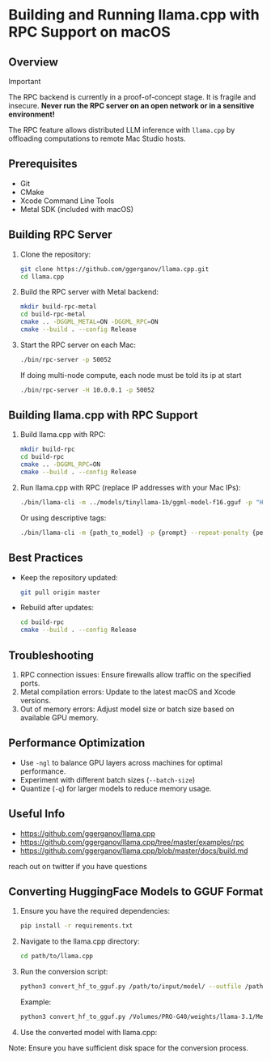 # Building and Running llama.cpp with RPC Support on macOS

## Overview

> [!IMPORTANT]
> The RPC backend is currently in a proof-of-concept stage. It is fragile and insecure. **Never run the RPC server on an open network or in a sensitive environment!**

The RPC feature allows distributed LLM inference with `llama.cpp` by offloading computations to remote Mac Studio hosts.

## Prerequisites
- Git
- CMake
- Xcode Command Line Tools
- Metal SDK (included with macOS)

## Building RPC Server

1. Clone the repository:
   ```sh
   git clone https://github.com/ggerganov/llama.cpp.git
   cd llama.cpp
   ```

2. Build the RPC server with Metal backend:
   ```sh
   mkdir build-rpc-metal
   cd build-rpc-metal
   cmake .. -DGGML_METAL=ON -DGGML_RPC=ON
   cmake --build . --config Release
   ```

3. Start the RPC server on each Mac:
   ```sh
   ./bin/rpc-server -p 50052
   ```
   If doing multi-node compute, each node must be told its ip at start
   ```sh
   ./bin/rpc-server -H 10.0.0.1 -p 50052
   ```
## Building llama.cpp with RPC Support

1. Build llama.cpp with RPC:
   ```sh
   mkdir build-rpc
   cd build-rpc
   cmake .. -DGGML_RPC=ON
   cmake --build . --config Release
   ```

2. Run llama.cpp with RPC (replace IP addresses with your Mac IPs):
   ```sh
   ./bin/llama-cli -m ../models/tinyllama-1b/ggml-model-f16.gguf -p "Hello, my name is" --repeat-penalty 1.0 -n 64 --rpc 192.168.1.10:50052,192.168.1.11:50052,192.168.1.12:50052 -ngl 99
   ```

   Or using descriptive tags:
   ```sh
   ./bin/llama-cli -m {path_to_model} -p {prompt} --repeat-penalty {penalty_value} -n {num_tokens} --rpc {ip1}:{port1},{ip2}:{port2},{ip3}:{port3} -ngl {num_gpu_layers}
   ```

## Best Practices
- Keep the repository updated:
  ```sh
  git pull origin master
  ```
- Rebuild after updates:
  ```sh
  cd build-rpc
  cmake --build . --config Release
  ```
## Troubleshooting

   1. RPC connection issues: Ensure firewalls allow traffic on the specified ports.
   2. Metal compilation errors: Update to the latest macOS and Xcode versions.
   3. Out of memory errors: Adjust model size or batch size based on available GPU memory.

## Performance Optimization

   - Use `-ngl` to balance GPU layers across machines for optimal performance.
   - Experiment with different batch sizes (`--batch-size`) 
   - Quantize (`-q`) for larger models to reduce memory usage.


## Useful Info
- https://github.com/ggerganov/llama.cpp
- https://github.com/ggerganov/llama.cpp/tree/master/examples/rpc
- https://github.com/ggerganov/llama.cpp/blob/master/docs/build.md

reach out on twitter if you have questions

## Converting HuggingFace Models to GGUF Format

1. Ensure you have the required dependencies:
   ```sh
   pip install -r requirements.txt
   ```

2. Navigate to the llama.cpp directory:
   ```sh
   cd path/to/llama.cpp
   ```

3. Run the conversion script:
   ```sh
   python3 convert_hf_to_gguf.py /path/to/input/model/ --outfile /path/to/output/model.gguf
   ```

   Example:
   ```sh
   python3 convert_hf_to_gguf.py /Volumes/PRO-G40/weights/llama-3.1/Meta-Llama-3.1-8B-Instruct/ --outfile /Volumes/PRO-G40/weights/llama-3.1/Meta-Llama-3.1-8B-Instruct/llama-3.1-model.gguf
   ```

4. Use the converted model with llama.cpp:

Note: Ensure you have sufficient disk space for the conversion process.


